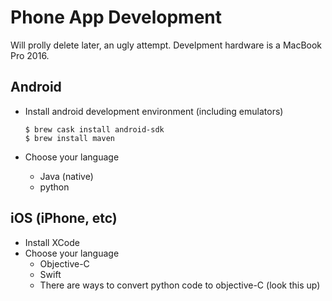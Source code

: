 # Phone App Development

Will prolly delete later, an ugly attempt. Develpment hardware is a MacBook Pro 2016.

## Android

* Install android development environment (including emulators)

   ```
   $ brew cask install android-sdk
   $ brew install maven
   ```

* Choose your language
  * Java (native)
  * python
  
## iOS (iPhone, etc)

* Install XCode
* Choose your language
  * Objective-C
  * Swift
  * There are ways to convert python code to objective-C (look this up)